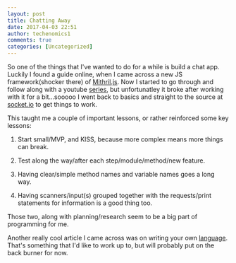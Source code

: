 ```yaml
---
layout: post
title: Chatting Away
date: 2017-04-03 22:51
author: techenomics1
comments: true
categories: [Uncategorized]
---
```

So one of the things that I've wanted to do for a while is build a chat app.  Luckily I found a guide online, when I came across a new JS framework(shocker there) of [Mithril.js](https://github.com/lhorie/mithril.js/wiki/Tutorials-&-Videos-&-Slides).  Now I started to go through and follow along with a youtube [series](https://www.youtube.com/watch?v=8Pzqxla9u1s), but unfortunatley it broke after working with it for a bit...sooooo I went back to basics and straight to the source at [socket.io](https://socket.io/get-started/chat/) to get things to work.  

This taught me a couple of important lessons, or rather reinforced some key lessons:

1.  Start small/MVP, and KISS, because more complex means more things can break.  

2.  Test along the way/after each step/module/method/new feature.  

3.  Having clear/simple method names and variable names goes a long way.

4.  Having scanners/input(s) grouped together with the requests/print statements for information is a good thing too.

Those two, along with planning/research seem to be a big part of programming for me.  

Another really cool article I came across was on writing your own [language](https://medium.freecodecamp.com/the-programming-language-pipeline-91d3f449c919).  That's something that I'd like to work up to, but will probably put on the back burner for now.  